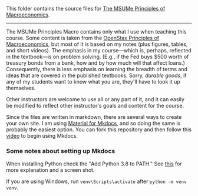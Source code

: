 
This folder contains the source files for [The MSUMe Principles of Macroeconomics](https://loighic.net/macro/).

---

The MSUMe Principles Macro contains only what I use when teaching this course. Some content is taken from the [OpenStax Principles of Macroeconomics](https://openstax.org/details/books/principles-macroeconomics-3e), but most of it is based on my notes (plus figures, tables, and short videos). The emphasis in my course&mdash;which is, perhaps, reflected in the textbook&mdash;is on problem solving. (E.g., if the Fed buys $500 worth of treasury bonds from a bank, how and by how much will that affect loans.) Consequently, there is less emphasis on learning the breadth of terms and ideas that are covered in the published textbooks. Sorry, *durable goods*, if any of my students want to know what you are, they'll have to look it up themselves.

Other instructors are welcome to use all or any part of it, and it can easily be modified to reflect other instructor's goals and content for the course. 

Since the files are written in markdown, there are several ways to create your own site. I am using [Material for Mkdocs](https://squidfunk.github.io/mkdocs-material/), and so doing the same is probably the easiest option. You can fork this repository and then follow this [video](https://youtu.be/Q-YA_dA8C20) to begin using Mkdocs. 


### Some notes about setting up Mkdocs

When installing Python check the "Add Python 3.8 to PATH." See [this](https://stackoverflow.com/questions/13596505/python-command-not-working-in-command-prompt) for more explanation and a screen shot. 

If you are using Windows, run ```venv\Scripts\activate``` after ```python -m venv venv```.